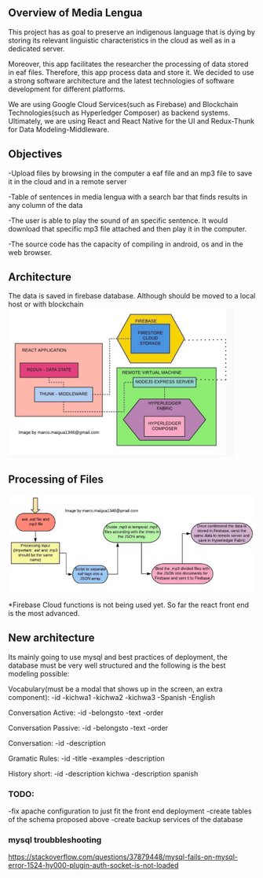 ## Overview of Media Lengua

This project has as goal to preserve an indigenous language that is dying by storing its relevant linguistic characteristics in the cloud as well as in a dedicated server. 

Moreover, this app facilitates the researcher the processing of data stored in eaf files. Therefore, this app process data and store it. We decided to use a strong software architecture and the latest technologies of software development for different platforms. 

We are using Google Cloud Services(such as Firebase) and Blockchain Technologies(such as Hyperledger Composer) as backend systems. Ultimately, we are using React and React Native for the UI and Redux-Thunk for Data Modeling-Middleware.

## Objectives

-Upload files by browsing in the computer a eaf file and an mp3 file to save it in the cloud and in a remote server

-Table of sentences in media lengua with a search bar that finds results in any column of the data

-The user is able to play the sound of an specific sentence. It would download that specific mp3 file attached and then play it in the computer. 

-The source code has the capacity of compiling in android, os and in the web browser. 

## Architecture
The data is saved in firebase database. Although should be moved to a local host or with blockchain
![alt text](resources/architecture1.png)

## Processing of Files
![alt text](resources/processing.png)

*Firebase Cloud functions is not being used yet. So far the react front end is the most advanced. 


## New architecture
Its mainly going to use mysql and best practices of deployment, the database must be very well structured and the following is the best modeling possible:

Vocabulary(must be a modal that shows up in the screen, an extra component):
-id
-kichwa1
-kichwa2
-kichwa3
-Spanish
-English

Conversation Active:
-id
-belongsto
-text
-order

Conversation Passive:
-id
-belongsto
-text
-order

Conversation:
-id
-description

Gramatic Rules:
-id
-title 
-examples
-description

History short:
-id
-description kichwa
-description spanish

### TODO:
-fix apache configuration to just fit the front end deployment
-create tables of the schema proposed above
-create backup services of the database

### mysql troubbleshooting
https://stackoverflow.com/questions/37879448/mysql-fails-on-mysql-error-1524-hy000-plugin-auth-socket-is-not-loaded